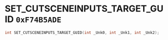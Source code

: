 # SET_CUTSCENEINPUTS_TARGET_GUID `0xF74B5ADE`

```cpp
int SET_CUTSCENEINPUTS_TARGET_GUID(int _Unk0, int _Unk1, int _Unk2);
```